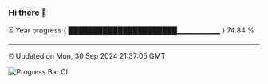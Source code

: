 ### Hi there 👋

⏳ Year progress { ██████████████████████▁▁▁▁▁▁▁▁ } 74.84 %

---

⏰ Updated on Mon, 30 Sep 2024 21:37:05 GMT

![Progress Bar CI](https://github.com/IshwaranRudhara/GIT-ACTION/workflows/Progress%20Bar%20CI/badge.svg)
